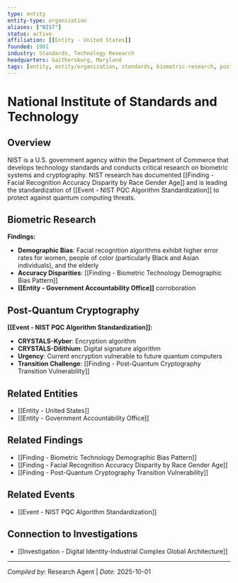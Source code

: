 ```yaml
---
type: entity
entity-type: organization
aliases: ["NIST"]
status: active
affiliation: [[Entity - United States]]
founded: 1901
industry: Standards, Technology Research
headquarters: Gaithersburg, Maryland
tags: [entity, entity/organization, standards, biometric-research, post-quantum-cryptography]
---
```


# National Institute of Standards and Technology

## Overview
NIST is a U.S. government agency within the Department of Commerce that develops technology standards and conducts critical research on biometric systems and cryptography. NIST research has documented [[Finding - Facial Recognition Accuracy Disparity by Race Gender Age]] and is leading the standardization of [[Event - NIST PQC Algorithm Standardization]] to protect against quantum computing threats.

## Biometric Research
**Findings:**
- **Demographic Bias**: Facial recognition algorithms exhibit higher error rates for women, people of color (particularly Black and Asian individuals), and the elderly
- **Accuracy Disparities**: [[Finding - Biometric Technology Demographic Bias Pattern]]
- **[[Entity - Government Accountability Office]]** corroboration

## Post-Quantum Cryptography
**[[Event - NIST PQC Algorithm Standardization]]:**
- **CRYSTALS-Kyber**: Encryption algorithm
- **CRYSTALS-Dilithium**: Digital signature algorithm
- **Urgency**: Current encryption vulnerable to future quantum computers
- **Transition Challenge**: [[Finding - Post-Quantum Cryptography Transition Vulnerability]]

## Related Entities
- [[Entity - United States]]
- [[Entity - Government Accountability Office]]

## Related Findings
- [[Finding - Biometric Technology Demographic Bias Pattern]]
- [[Finding - Facial Recognition Accuracy Disparity by Race Gender Age]]
- [[Finding - Post-Quantum Cryptography Transition Vulnerability]]

## Related Events
- [[Event - NIST PQC Algorithm Standardization]]

## Connection to Investigations
- [[Investigation - Digital Identity-Industrial Complex Global Architecture]]

---
*Compiled by*: Research Agent | *Date*: 2025-10-01

